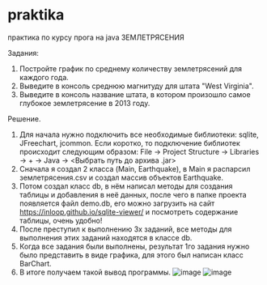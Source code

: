 # praktika
практика по курсу прога на java ЗЕМЛЕТРЯСЕНИЯ

Задания:
1) Постройте график по среднему количеству землетрясений для каждого года.
2) Выведите в консоль среднюю магнитуду для штата "West Virginia".
3) Выведите в консоль название штата, в котором произошло самое глубокое землетрясение в 2013 году.


Решение.
1) Для начала нужно подключить все необходимые библиотеки: sqlite, JFreechart, jcommon. Если коротко, то подключение библиотек происходит следующим образом:
File -> Project Structure -> Libraries -> + -> Java -> <Выбрать путь до архива .jar>
2) Сначала я создал 2 класса (Main, Earthquake), в Main я распарсил землетрясения.csv и создал массив объектов Earthquake.
3) Потом создал класс db, в нём написал методы для создания таблицы и добавления в неё данных, после чего в папке проекта появляется файл demo.db, его можно загрузить на сайт https://inloop.github.io/sqlite-viewer/ и посмотреть содержание таблицы, очень удобно!
4) После преступил к выполнению 3х заданий, все методы для выполнения этих заданий находятся в классе db.
5) Когда все задания были выполнены, результат 1го задания нужно было представить в виде графика, для этого был написан класс BarChart.
6) В итоге получаем такой вывод программы.
![image](https://github.com/uiovan/praktika/assets/152408698/f7b74221-d4cd-4996-be72-93e8278efb64)
![image](https://github.com/uiovan/praktika/assets/152408698/66117604-1d65-4639-89a1-9c4ff9d89f12)

